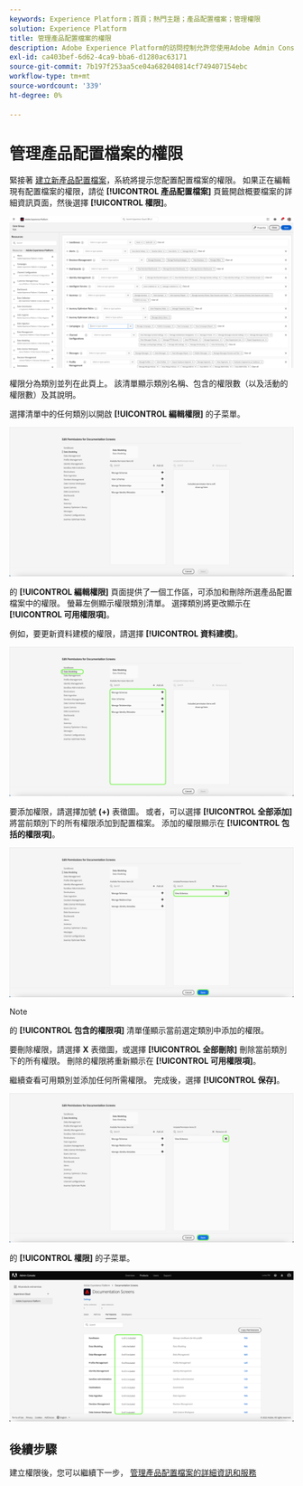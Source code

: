 ```yaml
---
keywords: Experience Platform；首頁；熱門主題；產品配置檔案；管理權限
solution: Experience Platform
title: 管理產品配置檔案的權限
description: Adobe Experience Platform的訪問控制允許您使用Adobe Admin Console管理各種平台功能的角色和權限。 本文檔是有關如何管理平台產品配置檔案權限的指南。
exl-id: ca403bef-6d62-4ca9-bba6-d1280ac63171
source-git-commit: 7b197f253aa5ce04a682040814cf749407154ebc
workflow-type: tm+mt
source-wordcount: '339'
ht-degree: 0%

---
```


# 管理產品配置檔案的權限

緊接著 [建立新產品配置檔案](#create-a-new-product-profile)，系統將提示您配置配置檔案的權限。 如果正在編輯現有配置檔案的權限，請從 **[!UICONTROL 產品配置檔案]** 頁籤開啟概要檔案的詳細資訊頁面，然後選擇 **[!UICONTROL 權限]**。

![權限](../images/permissions.png)

權限分為類別並列在此頁上。 該清單顯示類別名稱、包含的權限數（以及活動的權限數）及其說明。

選擇清單中的任何類別以開啟 **[!UICONTROL 編輯權限]** 的子菜單。

![編輯權限](../images/edit-permissions.png)

的 **[!UICONTROL 編輯權限]** 頁面提供了一個工作區，可添加和刪除所選產品配置檔案中的權限。 螢幕左側顯示權限類別清單。 選擇類別將更改顯示在 **[!UICONTROL 可用權限項]**。

例如，要更新資料建模的權限，請選擇 **[!UICONTROL 資料建模]**。

![配置檔案管理](../images/profile-management.png)

要添加權限，請選擇加號 **(+)** 表徵圖。 或者，可以選擇 **[!UICONTROL 全部添加]** 將當前類別下的所有權限添加到配置檔案。 添加的權限顯示在 **[!UICONTROL 包括的權限項]**。

![添加權限](../images/add-permission.png)

>[!NOTE]
>
>的 **[!UICONTROL 包含的權限項]** 清單僅顯示當前選定類別中添加的權限。

要刪除權限，請選擇 **X** 表徵圖，或選擇 **[!UICONTROL 全部刪除]** 刪除當前類別下的所有權限。 刪除的權限將重新顯示在 **[!UICONTROL 可用權限項]**。

繼續查看可用類別並添加任何所需權限。 完成後，選擇 **[!UICONTROL 保存]**。

![刪除權限](../images/remove-permission.png)

的 **[!UICONTROL 權限]** 的子菜單。

![權限更新](../images/permissions-updated.png)

## 後續步驟

建立權限後，您可以繼續下一步， [管理產品配置檔案的詳細資訊和服務](details-and-services.md)
